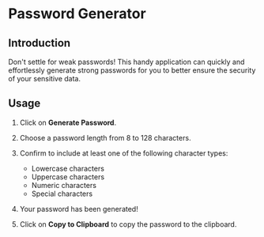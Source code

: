 # Password Generator

## Introduction

Don't settle for weak passwords! This handy application can quickly and effortlessly generate strong passwords for you to better ensure the security of your sensitive data.

## Usage

1. Click on **Generate Password**.

2. Choose a password length from 8 to 128 characters.

3. Confirm to include at least one of the following character types:
    - Lowercase characters
    - Uppercase characters
    - Numeric characters
    - Special characters

4. Your password has been generated!

5. Click on **Copy to Clipboard** to copy the password to the clipboard.
